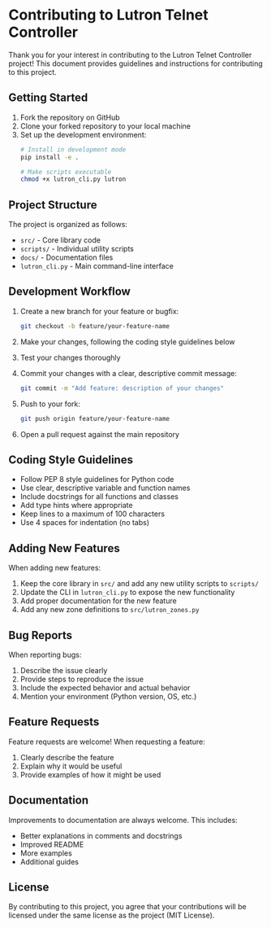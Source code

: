 # Contributing to Lutron Telnet Controller

Thank you for your interest in contributing to the Lutron Telnet Controller project! This document provides guidelines and instructions for contributing to this project.

## Getting Started

1. Fork the repository on GitHub
2. Clone your forked repository to your local machine
3. Set up the development environment:
   ```bash
   # Install in development mode
   pip install -e .
   
   # Make scripts executable
   chmod +x lutron_cli.py lutron
   ```

## Project Structure

The project is organized as follows:

- `src/` - Core library code
- `scripts/` - Individual utility scripts
- `docs/` - Documentation files
- `lutron_cli.py` - Main command-line interface

## Development Workflow

1. Create a new branch for your feature or bugfix:
   ```bash
   git checkout -b feature/your-feature-name
   ```

2. Make your changes, following the coding style guidelines below

3. Test your changes thoroughly

4. Commit your changes with a clear, descriptive commit message:
   ```bash
   git commit -m "Add feature: description of your changes"
   ```

5. Push to your fork:
   ```bash
   git push origin feature/your-feature-name
   ```

6. Open a pull request against the main repository

## Coding Style Guidelines

- Follow PEP 8 style guidelines for Python code
- Use clear, descriptive variable and function names
- Include docstrings for all functions and classes
- Add type hints where appropriate
- Keep lines to a maximum of 100 characters
- Use 4 spaces for indentation (no tabs)

## Adding New Features

When adding new features:

1. Keep the core library in `src/` and add any new utility scripts to `scripts/`
2. Update the CLI in `lutron_cli.py` to expose the new functionality
3. Add proper documentation for the new feature
4. Add any new zone definitions to `src/lutron_zones.py`

## Bug Reports

When reporting bugs:

1. Describe the issue clearly
2. Provide steps to reproduce the issue
3. Include the expected behavior and actual behavior
4. Mention your environment (Python version, OS, etc.)

## Feature Requests

Feature requests are welcome! When requesting a feature:

1. Clearly describe the feature
2. Explain why it would be useful
3. Provide examples of how it might be used

## Documentation

Improvements to documentation are always welcome. This includes:

- Better explanations in comments and docstrings
- Improved README
- More examples
- Additional guides

## License

By contributing to this project, you agree that your contributions will be licensed under the same license as the project (MIT License). 